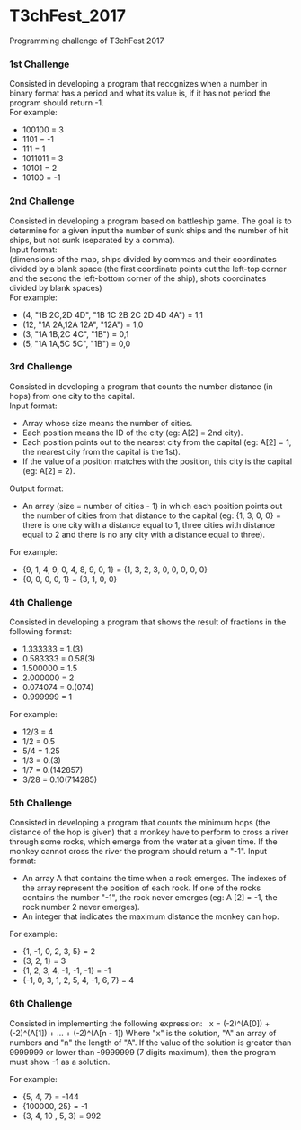 # T3chFest_2017
Programming challenge of T3chFest 2017


<b><h3>1st Challenge</h3></b>
Consisted in developing a program that recognizes when a number in binary format has a period and what its value is, if it has not period the program should return -1.</br>
For example:</br>
  - 100100 = 3
  - 1101 = -1
  - 111 = 1
  - 1011011 = 3
  - 10101 = 2
  - 10100 = -1

<b><h3>2nd Challenge</h3></b>
Consisted in developing a program based on battleship game. The goal is to determine for a given input the number of sunk ships and the number of hit ships, but not sunk (separated by a comma).</br>
Input format:</br>
  (dimensions of the map, ships divided by commas and their coordinates divided by a blank space (the first coordinate points out the left-top corner and the second the left-bottom corner of the ship), shots coordinates divided by blank spaces)</br>
For example:</br>
  - (4, "1B 2C,2D 4D", "1B 1C 2B 2C 2D 4D 4A") = 1,1
  - (12, "1A 2A,12A 12A", "12A") = 1,0
  - (3, "1A 1B,2C 4C", "1B") = 0,1
  - (5, "1A 1A,5C 5C", "1B") = 0,0

<b><h3>3rd Challenge</h3></b>
Consisted in developing a program that counts the number distance (in hops) from one city to the capital.</br>
Input format:</br>
  - Array whose size means the number of cities.
  - Each position means the ID of the city (eg: A[2] = 2nd city).
  - Each position points out to the nearest city from the capital (eg: A[2] = 1, the nearest city from the capital is the 1st).
  - If the value of a position matches with the position, this city is the capital (eg: A[2] = 2).

Output format:</br>
  - An array (size = number of cities - 1) in which each position points out the number of cities from that distance to the capital (eg: {1, 3, 0, 0} = there is one city with a distance equal to 1, three cities with distance equal to 2 and there is no any city with a distance equal to three).

For example:</br>
  - {9, 1, 4, 9, 0, 4, 8, 9, 0, 1} = {1, 3, 2, 3, 0, 0, 0, 0, 0}
  - {0, 0, 0, 0, 1} = {3, 1, 0, 0}

<b><h3>4th Challenge</h3></b>
Consisted in developing a program that shows the result of fractions in the following format:</b>
  - 1.333333 = 1.(3)
  - 0.583333 = 0.58(3)
  - 1.500000 = 1.5
  - 2.000000 = 2
  - 0.074074 = 0.(074)
  - 0.999999 = 1

For example:</b>
  - 12/3 = 4
  - 1/2 = 0.5
  - 5/4 = 1.25
  - 1/3 = 0.(3)
  - 1/7 = 0.(142857)
  - 3/28 = 0.10(714285)

<b><h3>5th Challenge</h3></b>
Consisted in developing a program that counts the minimum hops (the distance of the hop is given) that a monkey have to perform to cross a river through some rocks, which emerge from the water at a given time. If the monkey cannot cross the river the program should return a "-1".</b>
Input format:</b>
  - An array A that contains the time when a rock emerges. The indexes of the array represent the position of each rock. If one of the rocks contains the number "-1", the rock never emerges (eg: A [2] = -1, the rock number 2 never emerges).
  - An integer that indicates the maximum distance the monkey can hop.

For example:</b>
  - {1, -1, 0, 2, 3, 5} = 2
  - {3, 2, 1} = 3
  - {1, 2, 3, 4, -1, -1, -1} = -1
  - {-1, 0, 3, 1, 2, 5, 4, -1, 6, 7} = 4

<b><h3>6th Challenge</h3></b>
Consisted in implementing the following expression:</b>
    x = (-2)^(A[0]) + (-2)^(A[1]) + ... + (-2)^(A[n - 1])</b>
Where "x" is the solution, "A" an array of numbers and "n" the length of "A".</b>
If the value of the solution is greater than 9999999 or lower than -9999999 (7 digits maximum), then the program must show -1 as a solution.</b>

For example:</b>
  - {5, 4, 7} = -144
  - {100000, 25} = -1
  - {3, 4, 10 , 5, 3} = 992
  
